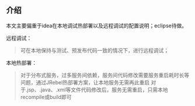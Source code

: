 ## 介绍

本文主要偏重于idea在本地调试热部署以及远程调试的配置说明；eclipse待做。

远程调试：
> 可在本地保持与测试、预发布代码一致的情况下，进行远程调试；

本地热部署：
> 对于分布式服务，过多服务间依赖，服务间代码修改需要服务重启耗时长等问题，通过JRebel热部署方案，让本地服务无需再此重启
> 对于.jsp、.java、.xml等文件代码修改后，服务无需重启，只需本地recompile或build即可